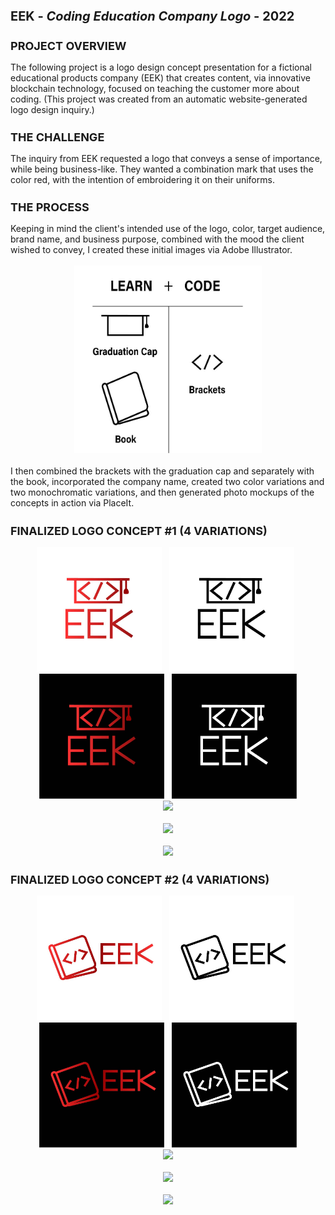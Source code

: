 <h1 style="font-size: 20px">EEK - <i>Coding Education Company Logo</i> - 2022</h1>
<h2 style="font-size: 18px">PROJECT OVERVIEW</h2>
The following project is a logo design concept presentation for a fictional educational products company (EEK) that creates content, via innovative blockchain technology, focused on teaching the customer more about coding. (This project was created from an automatic website-generated logo design inquiry.)
<h2 style="font-size: 18px">THE CHALLENGE</h2>
The inquiry from EEK requested a logo that conveys a sense of importance, while being business-like. They wanted a combination mark that uses the color red, with the intention of embroidering it on their uniforms.
<h2 style="font-size: 18px">THE PROCESS</h2>
Keeping in mind the client's intended use of the logo, color, target audience, brand name, and business purpose, combined with the mood the client wished to convey, I created these initial images via Adobe Illustrator.
<br><br>
<div align="center"><img src="Eek-Logo-Chart.jpg" width="300" height="300"></div>
<br>
I then combined the brackets with the graduation cap and separately with the book, incorporated the company name, created two color variations and two monochromatic variations, and then generated photo mockups of the concepts in action via PlaceIt.
<h2 style="font-size: 18px">FINALIZED LOGO CONCEPT #1 (4 VARIATIONS)</h2>
<div align="center">
    <img src="Eek-Logo-Mockup-1.jpg" width="200" height="200">
    &nbsp;
    <img src="Eek-Logo-Mockup-2.jpg" width="200" height="200">
    &nbsp;
    <img src="Eek-Logo-Mockup-3.jpg" width="200" height="200">
    &nbsp;
    <img src="Eek-Logo-Mockup-4.jpg" width="200" height="200">
</div>
<div align="center"><img src="EEK-Photo-Mockup-1.png"></div>
<br>
<div align="center"><img src="EEK-Photo-Mockup-2.png"></div>
<br>
<div align="center"><img src="EEK-Photo-Mockup-3.png"></div>
<h2 style="font-size: 18px">FINALIZED LOGO CONCEPT #2 (4 VARIATIONS)</h2>
<div align="center">
    <img src="Eek-Logo-Mockup-5.jpg" width="200" height="200">
    &nbsp;
    <img src="Eek-Logo-Mockup-6.jpg" width="200" height="200">
    &nbsp;
    <img src="Eek-Logo-Mockup-7.jpg" width="200" height="200">
    &nbsp;
    <img src="Eek-Logo-Mockup-8.jpg" width="200" height="200">
</div>
<div align="center"><img src="EEK-Photo-Mockup-4.png"></div>
<br>
<div align="center"><img src="EEK-Photo-Mockup-5.png"></div>
<br>
<div align="center"><img src="EEK-Photo-Mockup-6.png"></div>
